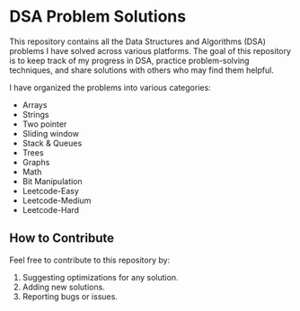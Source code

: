 # DSA Problem Solutions

This repository contains all the Data Structures and Algorithms (DSA) problems I have solved across various platforms. 
The goal of this repository is to keep track of my progress in DSA, practice problem-solving techniques, and share solutions with others who may find them helpful.

I have organized the problems into various categories:

- Arrays
- Strings
- Two pointer
- Sliding window
- Stack & Queues
- Trees
- Graphs
- Math
- Bit Manipulation
- Leetcode-Easy
- Leetcode-Medium
- Leetcode-Hard

## How to Contribute

Feel free to contribute to this repository by:

1. Suggesting optimizations for any solution.
2. Adding new solutions.
3. Reporting bugs or issues.

